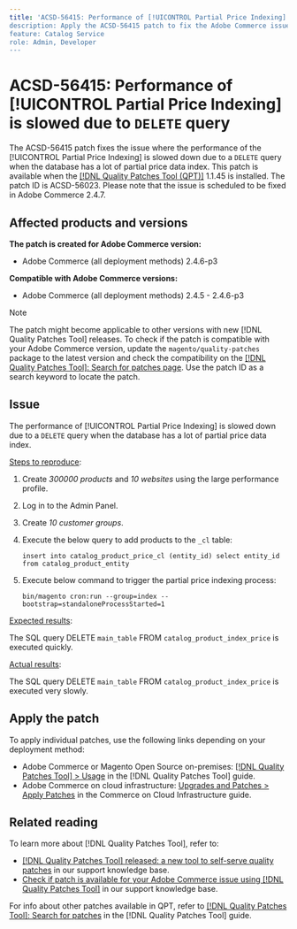 ```yaml
---
title: 'ACSD-56415: Performance of [!UICONTROL Partial Price Indexing] slowed due to `DELETE` query
description: Apply the ACSD-56415 patch to fix the Adobe Commerce issue where the performance of the [!UICONTROL Partial Price Indexing] is slowed down due to a `DELETE` query when the database has a lot of partial price data to index.
feature: Catalog Service
role: Admin, Developer
---
```

# ACSD-56415: Performance of [!UICONTROL Partial Price Indexing] is slowed due to `DELETE` query

The ACSD-56415 patch fixes the issue where the performance of the [!UICONTROL Partial Price Indexing] is slowed down due to a `DELETE` query when the database has a lot of partial price data index. This patch is available when the [[!DNL Quality Patches Tool (QPT)]](/help/announcements/adobe-commerce-announcements/magento-quality-patches-released-new-tool-to-self-serve-quality-patches.md) 1.1.45 is installed. The patch ID is ACSD-56023. Please note that the issue is scheduled to be fixed in Adobe Commerce 2.4.7.

## Affected products and versions

**The patch is created for Adobe Commerce version:**

* Adobe Commerce (all deployment methods) 2.4.6-p3

**Compatible with Adobe Commerce versions:**

* Adobe Commerce (all deployment methods) 2.4.5 - 2.4.6-p3

>[!NOTE]
>
>The patch might become applicable to other versions with new [!DNL Quality Patches Tool] releases. To check if the patch is compatible with your Adobe Commerce version, update the `magento/quality-patches` package to the latest version and check the compatibility on the [[!DNL Quality Patches Tool]: Search for patches page](https://experienceleague.adobe.com/tools/commerce-quality-patches/index.html). Use the patch ID as a search keyword to locate the patch.

## Issue

The performance of [!UICONTROL Partial Price Indexing] is slowed down due to a `DELETE` query when the database has a lot of partial price data index. 

<u>Steps to reproduce</u>:

1. Create *300000 products* and *10 websites* using the large performance profile.
1. Log in to the Admin Panel.
1. Create *10 customer groups*.
1. Execute the below query to add products to the `_cl` table:

    ``
       insert into catalog_product_price_cl (entity_id) select entity_id from catalog_product_entity
    ``

1. Execute below command to trigger the partial price indexing process:

    ``
       bin/magento cron:run --group=index --bootstrap=standaloneProcessStarted=1
    ``


<u>Expected results</u>:

The SQL query DELETE `main_table` FROM `catalog_product_index_price` is executed quickly.

<u>Actual results</u>:

The SQL query DELETE `main_table` FROM `catalog_product_index_price` is executed very slowly.

## Apply the patch

To apply individual patches, use the following links depending on your deployment method:

* Adobe Commerce or Magento Open Source on-premises: [[!DNL Quality Patches Tool] > Usage](https://experienceleague.adobe.com/docs/commerce-operations/tools/quality-patches-tool/usage.html) in the [!DNL Quality Patches Tool] guide.
* Adobe Commerce on cloud infrastructure: [Upgrades and Patches > Apply Patches](https://experienceleague.adobe.com/docs/commerce-cloud-service/user-guide/develop/upgrade/apply-patches.html) in the Commerce on Cloud Infrastructure guide.

## Related reading

To learn more about [!DNL Quality Patches Tool], refer to:

* [[!DNL Quality Patches Tool] released: a new tool to self-serve quality patches](/help/announcements/adobe-commerce-announcements/magento-quality-patches-released-new-tool-to-self-serve-quality-patches.md) in our support knowledge base.
* [Check if patch is available for your Adobe Commerce issue using [!DNL Quality Patches Tool]](/help/support-tools/patches-available-in-qpt-tool/check-patch-for-magento-issue-with-magento-quality-patches.md) in our support knowledge base.

For info about other patches available in QPT, refer to [[!DNL Quality Patches Tool]: Search for patches](https://experienceleague.adobe.com/tools/commerce-quality-patches/index.html) in the [!DNL Quality Patches Tool] guide.
